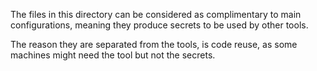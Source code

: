 The files in this directory can be considered as complimentary to main
configurations, meaning they produce secrets to be used by other tools.

The reason they are separated from the tools, is code reuse, as some
machines might need the tool but not the secrets.
